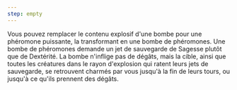 ```yaml
---
step: empty
---
```

Vous pouvez remplacer le contenu explosif d'une bombe pour une phéromone puissante, la transformant en une bombe de phéromones. Une bombe de phéromones demande un jet de sauvegarde de Sagesse plutôt que de Dextérité. La bombe n'inflige pas de dégâts, mais la cible, ainsi que toutes les créatures dans le rayon d'explosion qui ratent leurs jets de sauvegarde, se retrouvent charmés par vous jusqu'à la fin de leurs tours, ou jusqu'à ce qu'ils prennent des dégâts.